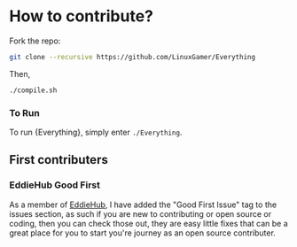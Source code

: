 # How to contribute?
Fork the repo:

```bash
git clone --recursive https://github.com/LinuxGamer/Everything
```

Then, 

```bash
./compile.sh
```

### To Run
To run {Everything}, simply enter ```./Everything```.

## First contributers

### EddieHub Good First
As a member of [EddieHub](https://github.com/EddieHubCommunity), I have added the "Good First Issue" tag to the issues section, as such if you are new to contributing or open source or coding, then you can check those out, they are easy little fixes that can be a great place for you to start you're journey as an open source contributer.